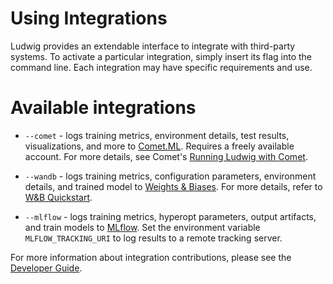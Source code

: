 # Using Integrations

Ludwig provides an extendable interface to integrate with third-party
systems.
To activate a particular integration, simply insert its flag
into the command line. Each integration may have specific requirements
and use.

# Available integrations

- `--comet` - logs training metrics, environment details, test results, visualizations, and more to [Comet.ML](https://comet.ml). Requires a freely available account. For more details, see Comet's [Running Ludwig with Comet](https://www.comet.ml/docs/python-sdk/ludwig/#running-ludwig-with-comet).

- `--wandb` - logs training metrics, configuration parameters, environment details, and trained model to [Weights & Biases](https://www.wandb.com/). For more details, refer to [W&B Quickstart](https://docs.wandb.com/quickstart).

- `--mlflow` - logs training metrics, hyperopt parameters, output artifacts, and train models to [MLflow](https://mlflow.org/). Set the environment variable `MLFLOW_TRACKING_URI` to log results to a remote tracking server.

For more information about integration contributions, please see the [Developer Guide](/ludwig-docs/developer_guide).
